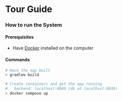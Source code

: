 # Tour Guide

### How to run the System

#### Prerequisites
- Have [Docker](https://www.docker.com/products/docker-desktop) installed on the computer

#### Commands
```sh
# Have the app built
> gradlew build

# Create containers and get the app running
#   backend: localhost:8080 (db at localhost:8036)
> docker compose up
```
